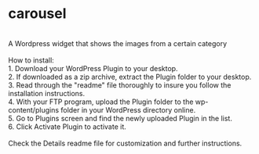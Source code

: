 carousel
========
<br>
A Wordpress widget that shows the images from a certain category
<br>
<br>
How to install:<br>
1.  Download your WordPress Plugin to your desktop.<br>
2.  If downloaded as a zip archive, extract the Plugin folder to your desktop.<br>
3.  Read through the "readme" file thoroughly to insure you follow the installation instructions.<br>
4.  With your FTP program, upload the Plugin folder to the wp-content/plugins folder in your WordPress directory online.<br>
5.  Go to Plugins screen and find the newly uploaded Plugin in the list.<br>
6.  Click Activate Plugin to activate it. <br>
<br>
Check the Details readme file for customization and further instructions. <br>
